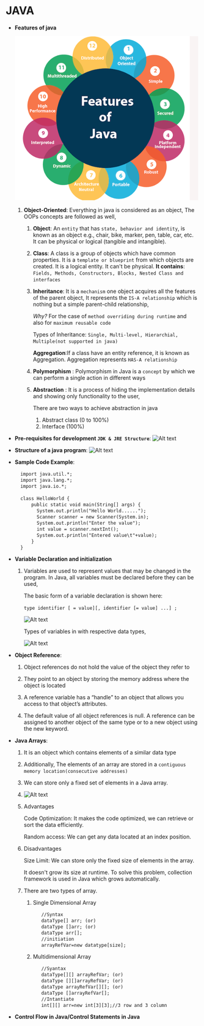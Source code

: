 # JAVA

- **Features of java**

    ![alt text](./images/JAVA-Features.PNG)
    
    1. **Object-Oriented**: Everything in java is considered as an object,
       The OOPs concepts are followed as well,
        1. **Object**: An `entity` that has `state, behavior and identity`, is known as an object e.g., chair, bike, marker, pen, table, car, etc. It can be physical or logical (tangible and intangible).
        2. **Class**: A class is a group of objects which have common properties. It is a `template or blueprint` from which objects are created. It is a logical entity. It can't be physical.
        **It contains**: `Fields, Methods, Constructors, Blocks, Nested Class and interfaces`
        3. **Inheritance**: It is a `mechanism` one object acquires all the features of the parent object, It represents the `IS-A relationship` which is nothing but a simple parent-child relationship,
        
           _Why?_ For the case of `method overriding during runtime` and also for `maximum reusable code`
           
           Types of Inheritance: `Single, Multi-level, Hierarchial, Multiple(not supported in java)`
 
           **Aggregation**:If a class have an entity reference, it is known as Aggregation. Aggregation represents `HAS-A relationship`
         
         4. **Polymorphism** : Polymorphism in Java is a `concept` by which we can perform a single action in different ways
         
         5. **Abstraction**  : It is a process of hiding the implementation details and showing only functionality to the user,
            
            There are two ways to achieve abstraction in java
            
            1. Abstract class (0 to 100%)
            2. Interface (100%)
            
            
- **Pre-requisites for development `JDK & JRE Structure`**: ![Alt text](https://miro.medium.com/max/636/1*8oNn6HxcWFmrCsgUt27k0w.jpeg)
           
- **Structure of a java program**: ![Alt text](https://www.dremendo.com/java-programming-tutorial/images/java-program-structure.png)

- **Sample Code Example**: 

        import java.util.*;
        import java.lang.*;
        import java.io.*;
        
        class HelloWorld {
            public static void main(String[] args) {
              System.out.println("Hello World......");
              Scanner scanner = new Scanner(System.in);
              System.out.println("Enter the value");
              int value = scanner.nextInt();
              System.out.println("Entered value\t"+value);
            }  
        }
    
- **Variable Declaration and initialization**
    1. Variables are used to represent values that may be changed in the program. In Java, all variables must be declared before they can be used,
     
        The basic form of a variable declaration is shown here:
        
        `type identifier [ = value][, identifier [= value] ...] ;`
        
        ![Alt text](http://www.atnyla.com/library/images-tutorials/int-data-type-in-java-2a.PNG)
        
        Types of variables in with respective data types,
        
        ![Alt text](http://www.atnyla.com/library/images-tutorials/variable-types-in-java.png)

- **Object Reference**:

    1. Object references do not hold the value of the object they refer to
    
    2. They point to an object by storing the memory address where the object is located
    
    3. A reference variable has a “handle” to an object that allows you access to that object’s attributes. 
    
    4. The default value of all object references is null. A reference can be assigned to another object of the same type or to a new object using the new keyword.


- **Java Arrays**:

    1. It is an object which contains elements of a similar data type
    
    2. Additionally, The elements of an array are stored in a `contiguous memory location(consecutive addresses)`
    
    3. We can store only a fixed set of elements in a Java array.
    
    4. ![Alt text](https://www.javatpoint.com/images/core/array.gif)
    
    5. Advantages
        
        Code Optimization: It makes the code optimized, we can retrieve or sort the data efficiently.
        
        Random access: We can get any data located at an index position.
    
    6. Disadvantages
        
        Size Limit: We can store only the fixed size of elements in the array. 
        
        It doesn't grow its size at runtime. To solve this problem, collection framework is used in Java which grows automatically.

    7. There are two types of array.
       
          1. Single Dimensional Array
          
                    //Syntax
                    dataType[] arr; (or)  
                    dataType []arr; (or)  
                    dataType arr[];
                    //initiation
                    arrayRefVar=new datatype[size];
                       
          2. Multidimensional Array
          
                    //Syantax
                    dataType[][] arrayRefVar; (or)  
                    dataType [][]arrayRefVar; (or)  
                    dataType arrayRefVar[][]; (or)  
                    dataType []arrayRefVar[]; 
                    //Intantiate
                    int[][] arr=new int[3][3];//3 row and 3 column
                    

- **Control Flow in Java/Control Statements in Java**
